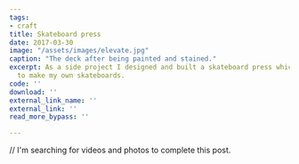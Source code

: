 ```yaml
---
tags:
- craft
title: Skateboard press
date: 2017-03-30
image: "/assets/images/elevate.jpg"
caption: "The deck after being painted and stained."
excerpt: As a side project I designed and built a skateboard press which allowed me
  to make my own skateboards.
code: ''
download: ''
external_link_name: ''
external_link: ''
read_more_bypass: ''

---
```

// I'm searching for videos and photos to complete this post.